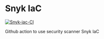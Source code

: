# Snyk IaC
[![Snyk-iac-CI](https://github.com/ixxeL-actions/snyk-iac/actions/workflows/snyk.yaml/badge.svg)](https://github.com/ixxeL-actions/snyk-iac/actions/workflows/snyk.yaml)

Github action to use security scanner Snyk IaC
